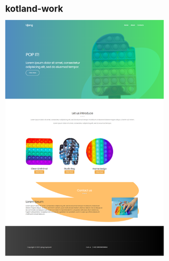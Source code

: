 # kotland-work

![alt text](https://github.com/ujangsprr/kotland-work/blob/master/images/screenshoot.png)
